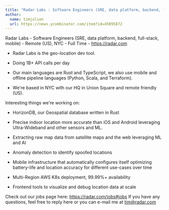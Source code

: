 ```yaml
---
title: "Radar Labs : Software Engineers (SRE, data platform, backend, full-stack, mobile)"
author:
  name: timjulien
  url: https://news.ycombinator.com/item?id=45095872
---
```

Radar Labs - Software Engineers (SRE, data platform, backend, full-stack, mobile) - Remote (US), NYC - Full Time - <a href="https:&#x2F;&#x2F;radar.com" rel="nofollow">https:&#x2F;&#x2F;radar.com</a>

- Radar Labs is the geo-location dev tool.
- Doing 1B+ API calls per day
- Our main languages are Rust and TypeScript, we also use mobile and offline pipeline languages (Python, Scala, and Terraform).

- We&#x27;re based in NYC with our HQ in Union Square and remote friendly (US).

Interesting things we&#x27;re working on:

- HorizonDB, our Geospatial database written in Rust

- Precise indoor location more accurate than iOS and Android leveraging Ultra-Wideband and other sensors and ML.

- Extracting raw map data from satellite maps and the web leveraging ML and AI

- Anomaly detection to identify spoofed locations

- Mobile infrastructure that automatically configures itself optimizing battery-life and location accuracy for different use-cases over time

- Multi-Region AWS K8s deployment, 99.99%+ availability

- Frontend tools to visualize and debug location data at scale

Check out our jobs page here: <a href="https:&#x2F;&#x2F;radar.com&#x2F;jobs#jobs" rel="nofollow">https:&#x2F;&#x2F;radar.com&#x2F;jobs#jobs</a> If you have any questions, feel free to reply here or you can e-mail me at tim@radar.com
<JobApplication />
